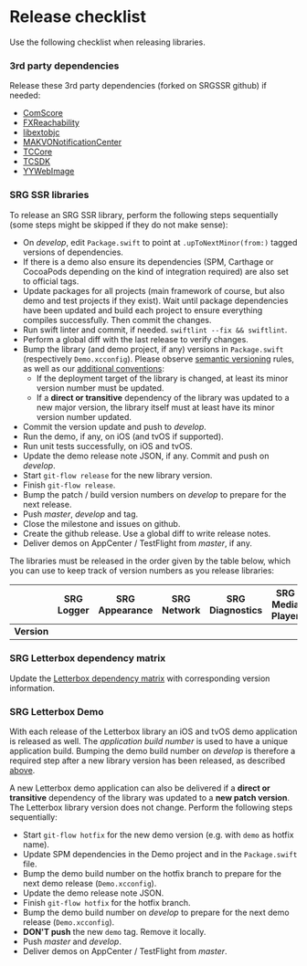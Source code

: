 # Release checklist

Use the following checklist when releasing libraries.

### 3rd party dependencies

Release these 3rd party dependencies (forked on SRGSSR github) if needed:

- [ComScore](https://github.com/SRGSSR/ComScore-xcframework-apple)
- [FXReachability](https://github.com/SRGSSR/FXReachability)
- [libextobjc](https://github.com/SRGSSR/libextobjc)
- [MAKVONotificationCenter](https://github.com/SRGSSR/MAKVONotificationCenter)
- [TCCore](https://github.com/SRGSSR/TCCore-xcframework-apple)
- [TCSDK](https://github.com/SRGSSR/TCSDK-xcframework-apple)
- [YYWebImage](https://github.com/SRGSSR/YYWebImage)

### SRG SSR libraries

To release an SRG SSR library, perform the following steps sequentially (some steps might be skipped if they do not make sense):

- On _develop_, edit `Package.swift` to point at `.upToNextMinor(from:)` tagged versions of dependencies.
- If there is a demo also ensure its dependencies (SPM, Carthage or CocoaPods depending on the kind of integration required) are also set to official tags.
- Update packages for all projects (main framework of course, but also demo and test projects if they exist). Wait until package dependencies have been updated and build each project to ensure everything compiles successfully. Then commit the changes.
- Run swift linter and commit, if needed. `swiftlint --fix && swiftlint`.
- Perform a global diff with the last release to verify changes.
- Bump the library (and demo project, if any) versions in `Package.swift` (respectively `Demo.xcconfig`). Please observe  [semantic versioning](https://semver.org) rules, as well as our [additional conventions](https://confluence.srg.beecollaboration.com/pages/viewpage.action?pageId=25624796):
    - If the deployment target of the library is changed, at least its minor version number must be updated.
    - If a **direct or transitive** dependency of the library was updated to a new major version, the library itself must at least have its minor version number updated.
- Commit the version update and push to _develop_.
- Run the demo, if any, on iOS (and tvOS if supported).
- Run unit tests successfully, on iOS and tvOS.
- Update the demo release note JSON, if any. Commit and push on _develop_.
- Start `git-flow release` for the new library version.
- Finish `git-flow release`.
- Bump the patch / build version numbers on _develop_ to prepare for the next release.
- Push _master_, _develop_ and tag.
- Close the milestone and issues on github.
- Create the github release. Use a global diff to write release notes.
- Deliver demos on AppCenter / TestFlight from _master_, if any.

The libraries must be released in the order given by the table below, which you can use to keep track of version numbers as you release libraries:

|| SRG Logger | SRG Appearance | SRG Network | SRG Diagnostics | SRG Media Player | SRG Data Provider | SRG Identity | SRG Content Protection | SRG Analytics | SRG Letterbox | SRG User Data |
|:--:|:--:|:--:|:--:|:--:|:--:|:--:|:--:|:--:|:--:|:--:|:--:|
| **Version** ||||||||||||

### SRG Letterbox dependency matrix

Update the [Letterbox dependency matrix](https://github.com/SRGSSR/srgletterbox-apple/wiki/Version-matrix) with corresponding version information.

### SRG Letterbox Demo

With each release of the Letterbox library an iOS and tvOS demo application is released as well. The _application build number_ is used to have a unique application build. Bumping the demo build number on _develop_ is therefore a required step after a new library version has been released, as described [above](#srg-ssr-libraries).

A new Letterbox demo application can also be delivered if a **direct or transitive** dependency of the library was updated to a **new patch version**. The Letterbox library version does not change. Perform the following steps sequentially:

- Start `git-flow hotfix` for the new demo version (e.g. with `demo` as hotfix name).
- Update SPM dependencies in the Demo project and in the `Package.swift` file.
- Bump the demo build number on the hotfix branch to prepare for the next demo release (`Demo.xcconfig`).
- Update the demo release note JSON.
- Finish `git-flow hotfix` for the hotfix branch.
- Bump the demo build number on _develop_ to prepare for the next demo release (`Demo.xcconfig`).
- **DON'T push** the new `demo` tag. Remove it locally.
- Push _master_ and _develop_.
- Deliver demos on AppCenter / TestFlight from _master_.
